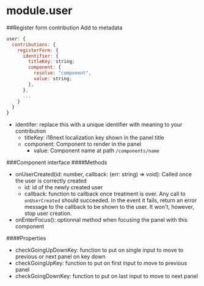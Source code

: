 module.user
===========


##Register form contribution
Add to metadata
```js
user: {
  contributions: {
    registerForm: {
      identifier: {
        titleKey: string;
        component: {
          resolve: "component",
          value: string;
        },
      },
      ...
    }
  }
}
```
- identifer: replace this with a unique identifier with meaning to your contribution
  - titleKey: i18next localization key shown in the panel title
  - component: Component to render in the panel
    - value: Component name at path `/components/name`

###Component interface
####Methods
- onUserCreated(id: number, callback: (err: string) => void): Called once the user is correctly created
  - id: id of the newly created user
  - callback: function to callback once treatment is over. Any call to `onUserCreated` should succeeded. In the event it fails, return an error message to the callback to be shown to the user. It won't, however, stop user creation.
- onEnterFocus(): optionnal method when focusing the panel with this component

####Properties
- checkGoingUpDownKey: function to put on single input to move to previous or next panel on key down
- checkGoingUpKey: function to put on first input to move to previous panel
- checkGoingDownKey: function to put on last input to move to next panel
